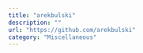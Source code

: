 ```yaml
---
title: "arekbulski"
description: ""
url: "https://github.com/arekbulski"
category: "Miscellaneous"
---
```

